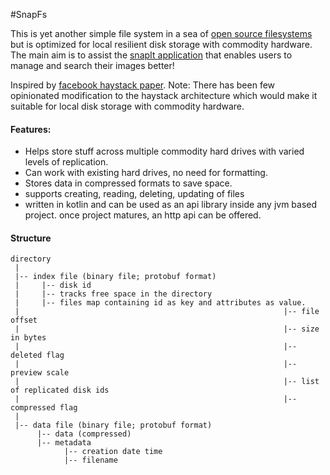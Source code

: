 #SnapFs

This is yet another simple file system in a sea of [open source filesystems](https://en.wikipedia.org/wiki/List_of_file_systems) 
but is optimized for local resilient disk storage with commodity hardware.  
The main aim is to assist the [snapIt application](https://github.com/ankur4u007/snapIt) that enables users to manage and search their images better!

Inspired by [facebook haystack paper](https://www.usenix.org/legacy/event/osdi10/tech/full_papers/Beaver.pdf). 
Note: There has been few opinionated modification to the haystack architecture which would make it suitable for local disk storage with commodity hardware.
 
#### Features:
- Helps store stuff across multiple commodity hard drives with varied levels of replication.
- Can work with existing hard drives, no need for formatting.
- Stores data in compressed formats to save space.
- supports creating, reading, deleting, updating of files
- written in kotlin and can be used as an api library inside any jvm based project. once project matures, an http api can be offered.


#### Structure
```
directory
 |
 |-- index file (binary file; protobuf format)
 |     |-- disk id
 |     |-- tracks free space in the directory
 |     |-- files map containing id as key and attributes as value.
 |                                                           |-- file offset
 |                                                           |-- size in bytes
 |                                                           |-- deleted flag
 |                                                           |-- preview scale
 |                                                           |-- list of replicated disk ids
 |                                                           |-- compressed flag
 |
 |-- data file (binary file; protobuf format)
      |-- data (compressed)
      |-- metadata
            |-- creation date time
            |-- filename
```